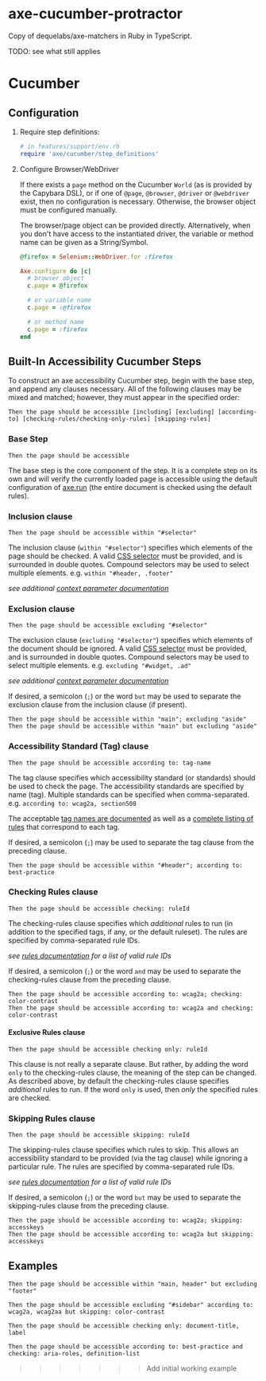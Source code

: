 # axe-cucumber-protractor

Copy of dequelabs/axe-matchers in Ruby in TypeScript. 

TODO: see what still applies

# Cucumber

## Configuration

1. Require step definitions:

    ``` ruby
    # in features/support/env.rb
    require 'axe/cucumber/step_definitions'
    ```

2. Configure Browser/WebDriver

    If there exists a `page` method on the Cucumber `World` (as is provided by the Capybara DSL), or if one of `@page`, `@browser`, `@driver` or `@webdriver` exist, then no configuration is necessary.  Otherwise, the browser object must be configured manually.

    The browser/page object can be provided directly. Alternatively, when you don't have access to the instantiated driver, the variable or method name can be given as a String/Symbol.

    ``` ruby
    @firefox = Selenium::WebDriver.for :firefox

    Axe.configure do |c|
      # browser object
      c.page = @firefox

      # or variable name
      c.page = :@firefox

      # or method name
      c.page = :firefox
    end
    ```

## Built-In Accessibility Cucumber Steps

To construct an axe accessibility Cucumber step, begin with the base step, and append any clauses necessary. All of the following clauses may be mixed and matched; however, they must appear in the specified order:

`Then the page should be accessible [including] [excluding] [according-to] [checking-rules/checking-only-rules] [skipping-rules]`

### Base Step

``` gherkin
Then the page should be accessible
```

The base step is the core component of the step. It is a complete step on its own and will verify the currently loaded page is accessible using the default configuration of [axe.run][axe-run] (the entire document is checked using the default rules).

### Inclusion clause

``` gherkin
Then the page should be accessible within "#selector"
```

The inclusion clause (`within "#selector"`) specifies which elements of the page should be checked. A valid [CSS selector][css selector] must be provided, and is surrounded in double quotes. Compound selectors may be used to select multiple elements. e.g. `within "#header, .footer"`

*see additional [context parameter documentation][context-param]*

### Exclusion clause

``` gherkin
Then the page should be accessible excluding "#selector"
```

The exclusion clause (`excluding "#selector"`) specifies which elements of the document should be ignored. A valid [CSS selector][css selector] must be provided, and is surrounded in double quotes. Compound selectors may be used to select multiple elements. e.g. `excluding "#widget, .ad"`

*see additional [context parameter documentation][context-param]*

If desired, a semicolon (`;`) or the word `but` may be used to separate the exclusion clause from the inclusion clause (if present).

``` gherkin
Then the page should be accessible within "main"; excluding "aside"
Then the page should be accessible within "main" but excluding "aside"
```

### Accessibility Standard (Tag) clause

``` gherkin
Then the page should be accessible according to: tag-name
```

The tag clause specifies which accessibility standard (or standards) should be used to check the page. The accessibility standards are specified by name (tag). Multiple standards can be specified when comma-separated. e.g. `according to: wcag2a, section508`

The acceptable [tag names are documented][options-param] as well as a [complete listing of rules][rules] that correspond to each tag.

If desired, a semicolon (`;`) may be used to separate the tag clause from the preceding clause.

``` gherkin
Then the page should be accessible within "#header"; according to: best-practice
```

### Checking Rules clause

``` gherkin
Then the page should be accessible checking: ruleId
```

The checking-rules clause specifies which *additional* rules to run (in addition to the specified tags, if any, or the default ruleset). The rules are specified by comma-separated rule IDs.

*see [rules documentation][rules] for a list of valid rule IDs*

If desired, a semicolon (`;`) or the word `and` may be used to separate the checking-rules clause from the preceding clause.

``` gherkin
Then the page should be accessible according to: wcag2a; checking: color-contrast
Then the page should be accessible according to: wcag2a and checking: color-contrast
```

#### Exclusive Rules clause

``` gherkin
Then the page should be accessible checking only: ruleId
```

This clause is not really a separate clause. But rather, by adding the word `only` to the checking-rules clause, the meaning of the step can be changed. As described above, by default the checking-rules clause specifies *additional* rules to run. If the word `only` is used, then *only* the specified rules are checked.

### Skipping Rules clause

``` gherkin
Then the page should be accessible skipping: ruleId
```

The skipping-rules clause specifies which rules to skip. This allows an accessibility standard to be provided (via the tag clause) while ignoring a particular rule. The rules are specified by comma-separated rule IDs.

*see [rules documentation][rules] for a list of valid rule IDs*

If desired, a semicolon (`;`) or the word `but` may be used to separate the skipping-rules clause from the preceding clause.

``` gherkin
Then the page should be accessible according to: wcag2a; skipping: accesskeys
Then the page should be accessible according to: wcag2a but skipping: accesskeys
```

## Examples

``` gherkin
Then the page should be accessible within "main, header" but excluding "footer"

Then the page should be accessible excluding "#sidebar" according to: wcag2a, wcag2aa but skipping: color-contrast

Then the page should be accessible checking only: document-title, label

Then the page should be accessible according to: best-practice and checking: aria-roles, definition-list
```

[inclusion-clause]: #inclusion-clause
[exclusion-clause]: #exclusion-clause
[tag-clause]: #accessibility-standard-tag-clause
[rules-clause]: #checking-rules-clause
[exclusive-rules-clause]: #exclusive-rules-clause
[skipping-rules-clause]: #skipping-rules-clause

[axe-run]: https://github.com/dequelabs/axe-core/blob/master/doc/API.md#api-name-axerun
[context-param]: https://github.com/dequelabs/axe-core/blob/master/doc/API.md#context-parameter
[options-param]: https://github.com/dequelabs/axe-core/blob/master/doc/API.md#options-parameter
[rules]: https://github.com/dequelabs/axe-core/blob/master/doc/rule-descriptions.md

[css selector]: https://developer.mozilla.org/en-US/docs/Web/Guide/CSS/Getting_started/Selectors
>>>>>>> Add initial working example
